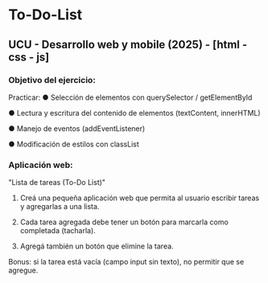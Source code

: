 # To-Do-List
## UCU - Desarrollo web y mobile (2025) - [html - css - js] 
 
### Objetivo del ejercicio: 
Practicar: 
●  Selección de elementos con querySelector / getElementById 
 
●  Lectura y escritura del contenido de elementos (textContent, innerHTML) 
 
●  Manejo de eventos (addEventListener) 
 
●  Modificación de estilos con classList 
 
 
### Aplicación web: 
"Lista de tareas (To-Do List)" 
1.  Creá una pequeña aplicación web que permita al usuario escribir tareas 
y agregarlas a una lista. 
 
2.  Cada tarea agregada debe tener un botón para marcarla como 
completada (tacharla). 
 
3.  Agregá también un botón que elimine la tarea. 
 

Bonus: si la tarea está vacía (campo input sin texto), no permitir que se agregue. 